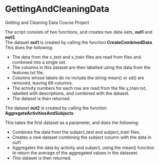 GettingAndCleaningData
======================

Getting and Cleaning Data Course Project

The script consists of two functions, and creates two data-sets, **out1** and **out2**.  
The dataset **out1** is created by calling the function **CreateCombinedData**.  
This does the following:  
- The data from the x_test and x_train files are read from files and combined into a single set.  
- The columns in this dataset are then labelled using the data from the features.txt file.  
- Columns whose labels do no include the string mean() or sd() are removed, leaving 66 columns.  
- The activity numbers for each row are read from the file y_train.txt, labelled with descriptions, and combined with the dataset.   
- The dataset is then returned.  

The dataset **out2** is created by calling the function **AggregateActivitiesAndSubjects**.

This takes the first dataset as a parameter, and does the following:

- Combines the data from the subject_test and subject_train files.  
- Creates a new dataset combining the subject column with the data in out1 
- Aggregates the data by activity and subject, using the mean() function to return the average of the aggregated values in the dataseet.  
- This dataset is then returned.  
